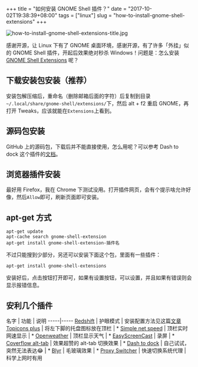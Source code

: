 +++
title = "如何安装 GNOME Shell 插件？"
date = "2017-10-02T19:38:39+08:00"
tags = ["linux"]
slug = "how-to-install-gnome-shell-extensions"
+++

![how-to-install-gnome-shell-extensions-title.jpg](/images/how-to-install-gnome-shell-extensions-title.jpg "我的桌面截图")

感谢开源，让 Linux 下有了 GNOME 桌面环境，感谢开源，有了许多「外挂」似的 GNOME Shell 插件，开起后效果绝对秒杀 Windows！问题是：怎么安装 [GNOME Shell Extensions](https://extensions.gnome.org/) 呢？

## 下载安装包安装（推荐）

安装包解压缩后，重命名（删除邮箱后面的字符）后复制到目录`~/.local/share/gnome-shell/extensions/`下，然后 alt + f2 重启 GNOME，再打开 Tweaks，应该就能在`Extensions`上看到。

## 源码包安装

GitHub 上的源码包，下载后并不能直接使用，怎么用呢？可以参考 Dash to dock 这个插件的[文档](https://micheleg.github.io/dash-to-dock/download.html#installation-from-source)。

## 浏览器插件安装

最好用 Firefox，我在 Chrome 下测试没用。打开插件网页，会有个提示啥允许好像，然后`Allow`即可，刷新页面即可安装。

## apt-get 方式

```
apt-get update
apt-cache search gnome-shell-extension
apt-get install gnome-shell-extension-插件名
```

不过只能搜到少部分，另还可以安装下面这个包，里面有一些插件：

```
apt-get install gnome-shell-extensions
```

安装好后，点击按钮打开即可，如果有设置按钮，可以设置，并且如果有错误则会显示报错信息。

## 安利几个插件

名字 | 功能 | 说明
-----|-----
[Redshift](https://extensions.gnome.org/extension/685/redshift/) | 护眼模式 | 安装配置方法见这篇[文章](/tech/configure-redshift-in-linux.html)
[Topicons plus](https://extensions.gnome.org/extension/1031/topicons/) | 将左下脚的托盘图标放在顶栏 | *
[Simple net speed](https://extensions.gnome.org/extension/1085/simple-net-speed/) | 顶栏实时网速显示 | *
[Openweather](https://extensions.gnome.org/extension/750/openweather/) | 顶栏显示天气 | *
[EasyScreenCast](https://extensions.gnome.org/extension/690/easyscreencast/) | 录屏 | *
[Coverflow alt-tab](https://extensions.gnome.org/extension/97/coverflow-alt-tab/) | 效果超赞的 alt-tab 切换效果 | *
[Dash to dock](https://extensions.gnome.org/extension/307/dash-to-dock/) | 自己试试，突然无法表达😂 | *
[Blyr](https://extensions.gnome.org/extension/1251/blyr/) | 毛玻璃效果 | *
[Proxy Switcher](https://extensions.gnome.org/extension/771/proxy-switcher/) | 快速切换系统代理 | 科学上网时有用
